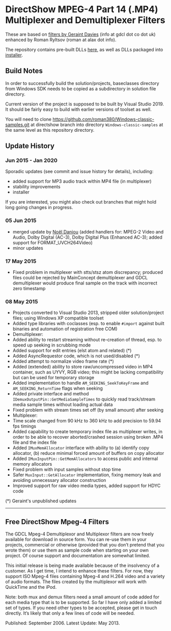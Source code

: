 ﻿# DirectShow MPEG-4 Part 14 (.MP4) Multiplexer and Demultiplexer Filters

These are based on [filters by Geraint Davies](http://www.gdcl.co.uk/mpeg4/) (info at gdcl dot co dot uk) enhanced by Roman Ryltsov (roman at alax dot info).

The repository contains pre-built DLLs [here](_Bin), as well as DLLs packaged into [installer](_Bin/GDCL-MPEG4CodecSetup.exe).

## Build Notes

In order to successfully build the solution/projects, baseclasses directory from Windows SDK needs to be copied as a subdirectory in solution file directory.

Current version of the project is supposed to be built by Visual Studio 2019. It should be fairly easy to build with earlier versions of toolset as well.

You will need to clone https://github.com/roman380/Windows-classic-samples.git at directshow branch into directory `Windows-classic-samples` at the same level as this repository directory.

## Update History

### Jun 2015 - Jan 2020 

Sporadic updates (see commit and issue history for details), including:

- added support for MP3 audio track within MP4 file (in multiplexer)
- stability improvements
- installer

If you are interested, you might also check out branches that might hold long going changes in progress.

### 05 Jun 2015

 * merged update by [Noël Danjou](http://noeld.com) (added handlers for: MPEG-2 Video and Audio, Dolby Digital (AC-3), Dolby Digital Plus (Enhanced AC-3); added support for FORMAT_UVCH264Video)
 * minor updates

### 17 May 2015

 * Fixed problem in multiplexer with stts/stsz atom discrepancy; produced files could be rejected by MainConcept demultiplexer and GDCL demultiplexer would produce final sample on the track with incorrect zero timestamp

### 08 May 2015

 * Projects converted to Visual Studio 2013, stripped older solution/project files; using Windows XP compatible toolset
 * Added type libraries with coclasses (esp. to enable `#import` against built binaries and automation of registration free COM)    
 * Demultiplexer:
  * Added ability to restart streaming without re-creation of thread, esp. to speed up seeking in scrubbing mode
  * Added support for edit entries (elst atom and related) (*)
  * Added AsyncRequestor code, which is not used/disabled (*)
  * Added attempt to normalize video frame rate (*)
  * Added (extended) ability to store raw/uncompressed video in MP4 container, such as UYVY, RGB video; this might be lacking compatibility but can be used for temporary storage 
  * Added implementation to handle `AM_SEEKING_SeekToKeyFrame` and `AM_SEEKING_ReturnTime` flags when seeking
  * Added private interface and method `IDemuxOutputPin::GetMediaSampleTimes` to quickly read track/stream media sample times without loading actual data
  * Fixed problem with stream times set off (by small amount) after seeking
 * Multiplexer:
  * Time scale changed from 90 kHz to 360 kHz to add precision to 59.94 fps timings
  * Added capability to create temporary index file as multiplexer writes, in order to be able to recover aborted/crashed session using broken .MP4 file and the index file
  * Added `IMuxMemAllocator` interface with ability to (a) identify copy allocator, (b) reduce minimal forced amount of buffers on copy allocator
  * Added `IMuxInputPin::GetMemAllocators` to access public and internal memory allocators
  * Fixed problem with input samples without stop time
  * Safer `MuxInput::GetAllocator` implementation, fixing memory leak and avoiding unnecessary allocator construction  
  * Improved support for raw video media types, added support for HDYC code

(*) Geraint's unpublished updates

---

## Free DirectShow Mpeg-4 Filters

The GDCL Mpeg-4 Demultiplexor and Multiplexor filters are now freely available for download in source form. You can re-use them in your projects, commercial or otherwise (provided that you don’t pretend that you wrote them) or use them as sample code when starting on your own project. Of course support and documentation are somewhat limited.

This initial release is being made available because of the insolvency of a customer. As I get time, I intend to enhance these filters. For now, they support ISO Mpeg-4 files containing Mpeg-4 and H.264 video and a variety of audio formats. The files created by the multiplexor will work with QuickTime and the iPod.

Note: both mux and demux filters need a small amount of code added for each media type that is to be supported. So far I have only added a limited set of types. If you need other types to be accepted, please get in touch directly. It’s likely that only a few lines of code will be needed.

Published: September 2006. Latest Update: May 2013.